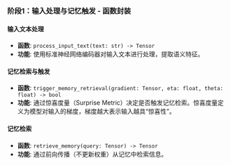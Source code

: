 ### 阶段1：输入处理与记忆触发 - 函数封装

#### 输入文本处理
- **函数**: `process_input_text(text: str) -> Tensor`  
- **功能**: 使用标准神经网络编码器对输入文本进行处理，提取语义特征。

#### 记忆检索与触发
- **函数**: `trigger_memory_retrieval(gradient: Tensor, eta: float, theta: float) -> bool`  
- **功能**: 通过惊喜度量（Surprise Metric）决定是否触发记忆检索。惊喜度量定义为模型对输入的梯度，梯度越大表示输入越具“惊喜性”。

#### 记忆检索
- **函数**: `retrieve_memory(query: Tensor) -> Tensor`  
- **功能**: 通过前向传播（不更新权重）从记忆中检索信息。